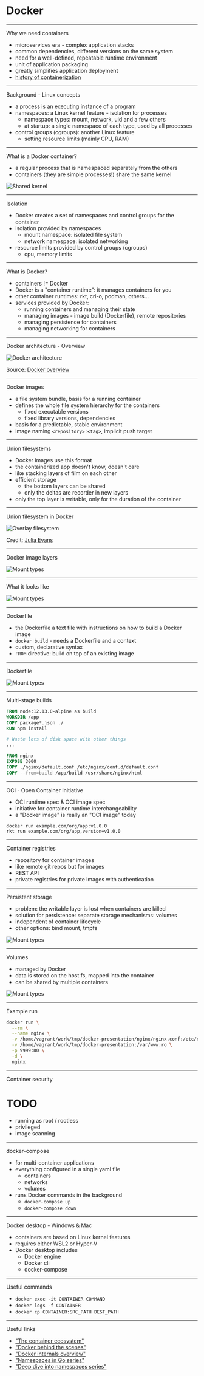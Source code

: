 # Docker

---

Why we need containers

- microservices era - complex application stacks
- common dependencies, different versions on the same system
- need for a well-defined, repeatable runtime environment
- unit of application packaging
- greatly simplifies application deployment
- [history of containerization](https://blog.aquasec.com/a-brief-history-of-containers-from-1970s-chroot-to-docker-2016)

---

Background - Linux concepts

- a process is an executing instance of a program
- namespaces: a Linux kernel feature - isolation for processes
	- namespace types: mount, network, uid and a few others
	- at startup: a single namespace of each type, used by all processes
- control groups (cgroups): another Linux feature
	- setting resource limits (mainly CPU, RAM)

---

What is a Docker container?

- a regular process that is namespaced separately from the others
- containers (they are simple processes!) share the same kernel

![Shared kernel](images/shared-kernel.png) <!-- .element height="40%" width="40%" -->

---

Isolation

- Docker creates a set of namespaces and control groups for the container
- isolation provided by namespaces
	- mount namespace: isolated file system
	- network namespace: isolated networking
- resource limits provided by control groups (cgroups)
	- cpu, memory limits

---

What is Docker?

- containers != Docker
- Docker is a "container runtime": it manages containers for you
- other container runtimes: rkt, cri-o, podman, others...
- services provided by Docker:
	- running containers and managing their state
	- managing images - image build (Dockerfile), remote repositories
	- managing persistence for containers
	- managing networking for containers

---

Docker architecture - Overview

![Docker architecture](images/docker-architecture.svg)

Source: [Docker overview](https://docs.docker.com/get-started/overview/)

---

Docker images

- a file system bundle, basis for a running container
- defines the whole file system hierarchy for the containers
	- fixed executable versions
	- fixed library versions, dependencies
- basis for a predictable, stable environment
- image naming `<repository>:<tag>`, implicit push target

---

Union filesystems

- Docker images use this format
- the containerized app doesn't know, doesn't care
- like stacking layers of film on each other
- efficient storage
	- the bottom layers can be shared
	- only the deltas are recorder in new layers
- only the top layer is writable, only for the duration of the container

---

Union filesystem in Docker

![Overlay filesystem](images/julia-evans-overlay.jpeg) <!-- .element height="70%" width="70%" -->

Credit: [Julia Evans](https://jvns.ca/blog/2019/11/18/how-containers-work--overlayfs/)

---

Docker image layers

![Mount types](images/layers.png)

---

What it looks like

![Mount types](images/overlay.png)

---

Dockerfile

- the Dockerfile a text file with instructions on how to build a Docker image
- `docker build` - needs a Dockerfile and a context
- custom, declarative syntax
- `FROM` directive: build on top of an existing image

---

Dockerfile

![Mount types](images/dockerfile.png)

---

Multi-stage builds

```Dockerfile
FROM node:12.13.0-alpine as build
WORKDIR /app
COPY package*.json ./
RUN npm install

# Waste lots of disk space with other things
...

FROM nginx
EXPOSE 3000
COPY ./nginx/default.conf /etc/nginx/conf.d/default.conf
COPY --from=build /app/build /usr/share/nginx/html
```

---

OCI - Open Container Initiative

- OCI runtime spec & OCI image spec
- initiative for container runtime interchangeability
- a "Docker image" is really an "OCI image" today

```
docker run example.com/org/app:v1.0.0
rkt run example.com/org/app,version=v1.0.0
```

---

Container registries

- repository for container images
- like remote git repos but for images
- REST API
- private registries for private images with authentication

---

Persistent storage

- problem: the writable layer is lost when containers are killed
- solution for persistence: separate storage mechanisms: volumes
- independent of container lifecycle
- other options: bind mount, tmpfs

![Mount types](images/mount-types.png) <!-- .element height="35%" width="35%" -->

---

Volumes

- managed by Docker
- data is stored on the host fs, mapped into the container
- can be shared by multiple containers

![Mount types](images/var-lib-docker-volumes.jpg) <!-- .element height="35%" width="35%" -->

---

Example run

```sh
docker run \
  --rm \
  --name nginx \
  -v /home/vagrant/work/tmp/docker-presentation/nginx/nginx.conf:/etc/nginx/nginx.conf:ro \
  -v /home/vagrant/work/tmp/docker-presentation:/var/www:ro \
  -p 9999:80 \
  -d \
  nginx
```

---

Container security

# TODO

- running as root / rootless
- privileged
- image scanning

---

docker-compose

- for multi-container applications
- everything configured in a single yaml file
	- containers
	- networks
	- volumes
- runs Docker commands in the background
	- `docker-compose up`
	- `docker-compose down`

---

Docker desktop - Windows & Mac

- containers are based on Linux kernel features
- requires either WSL2 or Hyper-V
- Docker desktop includes
	- Docker engine
	- Docker cli
	- docker-compose

---

Useful commands

- `docker exec -it CONTAINER COMMAND`
- `docker logs -f CONTAINER`
- `docker cp CONTAINER:SRC_PATH DEST_PATH`

---

Useful links

- ["The container ecosystem"](https://accenture.github.io/blog/2021/03/25/docker-and-the-container-ecosystem.html)
- ["Docker behind the scenes"](https://accenture.github.io/blog/2021/03/10/docker-behind-the-scenes.html)
- ["Docker internals overview"](https://accenture.github.io/blog/2021/03/18/docker-components-and-oci.html)
- ["Namespaces in Go series"](https://medium.com/@teddyking/namespaces-in-go-basics-e3f0fc1ff69a)
- ["Deep dive into namespaces series"](http://ifeanyi.co/posts/linux-namespaces-part-1/)
